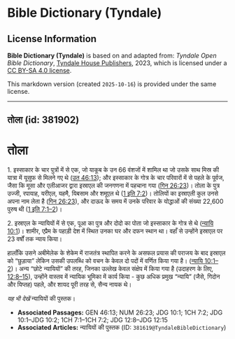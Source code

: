 # Bible Dictionary (Tyndale)

## License Information

**Bible Dictionary (Tyndale)** is based on and adapted from: _Tyndale Open Bible Dictionary_, [Tyndale House Publishers](https://tyndaleopenresources.com/), 2023, which is licensed under a [CC BY-SA 4.0 license](https://creativecommons.org/licenses/by-sa/4.0/legalcode.en).

This markdown version (created `2025-10-16`) is provided under the same license.



--------------------------------

## तोला (id: 381902)

तोला
====

1\. इस्साकार के चार पुत्रों में से एक, जो याकूब के उन 66 वंशजों में शामिल था जो उसके साथ मिस्र की यात्रा में यूसुफ से मिलने गए थे ([उत 46:13](https://ref.ly/Gen46:13)); और इस्साकार के गोत्र के चार परिवारों में से पहले के पूर्वज, जैसा कि मूसा और एलीआजर द्वारा इस्राएल की जनगणना में पहचाना गया ([गिन 26:23](https://ref.ly/Num26:23))। तोला के पुत्र उज्जी, रपायाह, यरीएल, यहमै, यिबसाम और शमूएल थे ([1 इति 7:2](https://ref.ly/1Chr7:2))। तोलियों का इस्राएली कुल उनसे अपना नाम लेता है ([गिन 26:23](https://ref.ly/Num26:23)), और दाऊद के समय में उनके परिवार के योद्धाओं की संख्या 22,600 पुरुष थी ([1 इति 7:1–2](https://ref.ly/1Chr7:1-1Chr7:2))।

2\. इस्राएल के न्यायियों में से एक, पूआ का पुत्र और दोदो का पोता जो इस्साकार के गोत्र से थे ([न्यायि 10:1](https://ref.ly/Judg10:1))। शामीर, एप्रैम के पहाड़ी देश में स्थित उनका घर और दफन स्थान था। वहाँ से उन्होंने इस्राएल पर 23 वर्षों तक न्याय किया।

हालाँकि उसने अबीमेलेक के शेकेम में राजतंत्र स्थापित करने के असफल प्रयास की पराजय के बाद इस्राएल को “छुड़ाया” लेकिन उसकी उपलब्धि को वचन के केवल दो पदों में वर्णित किया गया है। ([न्यायि 10:1–2](https://ref.ly/Judg10:1-Judg10:2))। अन्य “छोटे न्यायियों” की तरह, जिनका उल्लेख केवल संक्षेप में किया गया है (उदाहरण के लिए, [12:8–15](https://ref.ly/Judg12:8-Judg12:15)), उन्होंने वास्तव में न्यायिक भूमिका में कार्य किया \- कुछ अधिक प्रमुख “न्यायि” (जैसे, गिदोन और यिप्तह) पहले, और शायद पूरी तरह से, सैन्य नायक थे।

*यह भी देखें* न्यायियों की पुस्तक।

* **Associated Passages:** GEN 46:13; NUM 26:23; JDG 10:1; 1CH 7:2; JDG 10:1–JDG 10:2; 1CH 7:1–1CH 7:2; JDG 12:8–JDG 12:15
* **Associated Articles:** न्यायियों की पुस्तक  (ID: `381619@TyndaleBibleDictionary`)

